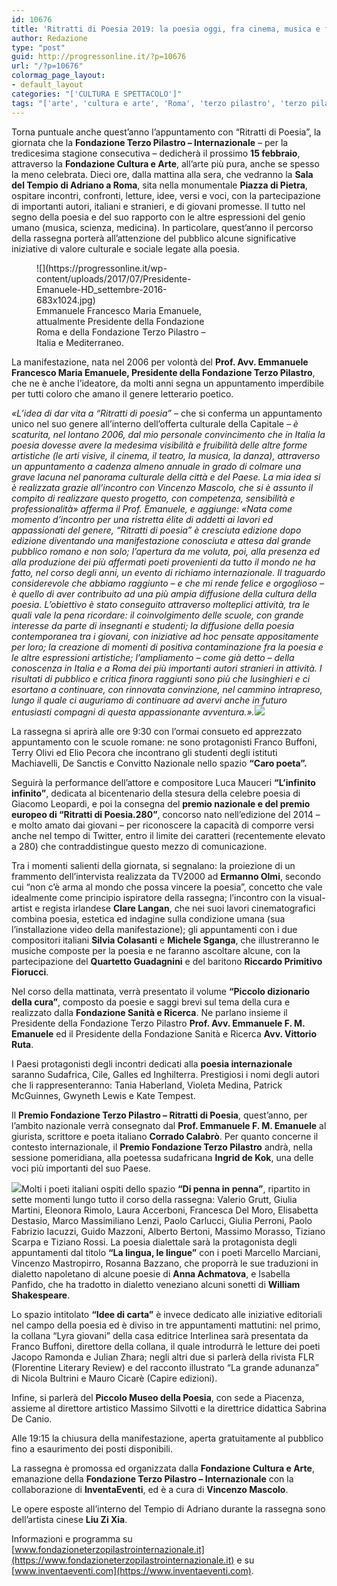 ```yaml
---
id: 10676
title: 'Ritratti di Poesia 2019: la poesia oggi, fra cinema, musica e fumetto'
author: Redazione
type: "post"
guid: http://progressonline.it/?p=10676
url: "/?p=10676"
colormag_page_layout:
- default_layout
categories: "['CULTURA E SPETTACOLO']"
tags: "['arte', 'cultura e arte', 'Roma', 'terzo pilastro', 'terzo pilastro internazionale']"
---
```


Torna puntuale anche quest’anno l’appuntamento con “Ritratti di Poesia”, la giornata che la **Fondazione Terzo Pilastro – Internazionale** – per la tredicesima stagione consecutiva – dedicherà il prossimo **15 febbraio**, attraverso la **Fondazione Cultura e Arte**, all’arte più pura, anche se spesso la meno celebrata. Dieci ore, dalla mattina alla sera, che vedranno la **Sala del Tempio di Adriano a Roma**, sita nella monumentale **Piazza di Pietra**, ospitare incontri, confronti, letture, idee, versi e voci, con la partecipazione di importanti autori, italiani e stranieri, e di giovani promesse. Il tutto nel segno della poesia e del suo rapporto con le altre espressioni del genio umano (musica, scienza, medicina). In particolare, quest’anno il percorso della rassegna porterà all’attenzione del pubblico alcune significative iniziative di valore culturale e sociale legate alla poesia.

<figure aria-describedby="caption-attachment-6068" class="wp-caption alignleft" id="attachment_6068" style="width: 286px">![](https://progressonline.it/wp-content/uploads/2017/07/Presidente-Emanuele-HD_settembre-2016-683x1024.jpg)<figcaption class="wp-caption-text" id="caption-attachment-6068">Emmanuele Francesco Maria Emanuele, attualmente Presidente della Fondazione Roma e della Fondazione Terzo Pilastro – Italia e Mediterraneo.</figcaption></figure>

La manifestazione, nata nel 2006 per volontà del **Prof. Avv. Emmanuele Francesco Maria Emanuele, Presidente della Fondazione Terzo Pilastro**, che ne è anche l’ideatore, da molti anni segna un appuntamento imperdibile per tutti coloro che amano il genere letterario poetico.

*«L’idea di dar vita a “Ritratti di poesia” –* che si conferma un appuntamento unico nel suo genere all’interno dell’offerta culturale della Capitale *– è scaturita, nel lontano 2006, dal mio personale convincimento che in Italia la poesia dovesse avere la medesima visibilità e fruibilità delle altre forme artistiche (le arti visive, il cinema, il teatro, la musica, la danza), attraverso un appuntamento a cadenza almeno annuale in grado di colmare una grave lacuna nel panorama culturale della città e del Paese. La mia idea si è realizzata grazie all’incontro con Vincenzo Mascolo, che si è assunto il compito di realizzare questo progetto, con competenza, sensibilità e professionalità» afferma il Prof. Emanuele, e aggiunge: «Nata come momento d’incontro per una ristretta élite di addetti ai lavori ed appassionati del genere, “Ritratti di poesia” è cresciuta edizione dopo edizione diventando una manifestazione conosciuta e attesa dal grande pubblico romano e non solo; l’apertura da me voluta, poi, alla presenza ed alla produzione dei più affermati poeti provenienti da tutto il mondo ne ha fatto, nel corso degli anni, un evento di richiamo internazionale. Il traguardo considerevole che abbiamo raggiunto – e che mi rende felice e orgoglioso – è quello di aver contribuito ad una più ampia diffusione della cultura della poesia. L’obiettivo è stato conseguito attraverso molteplici attività, tra le quali vale la pena ricordare: il coinvolgimento delle scuole, con grande interesse da parte di insegnanti e studenti; la diffusione della poesia contemporanea tra i giovani, con iniziative ad hoc pensate appositamente per loro; la creazione di momenti di positiva contaminazione fra la poesia e le altre espressioni artistiche; l’ampliamento – come già detto – della conoscenza in Italia e a Roma dei più importanti autori stranieri in attività. I risultati di pubblico e critica finora raggiunti sono più che lusinghieri e ci esortano a continuare, con rinnovata convinzione, nel cammino intrapreso, lungo il quale ci auguriamo di continuare ad avervi anche in futuro entusiasti compagni di questa appassionante avventura.».![](https://progressonline.it/wp-content/uploads/2019/01/download.jpg)*

 La rassegna si aprirà alle ore 9:30 con l’ormai consueto ed apprezzato appuntamento con le scuole romane: ne sono protagonisti Franco Buffoni, Terry Olivi ed Elio Pecora che incontrano gli studenti degli istituti Machiavelli, De Sanctis e Convitto Nazionale nello spazio **“Caro poeta”.**

Seguirà la performance dell’attore e compositore Luca Mauceri **“L’infinito infinito”**, dedicata al bicentenario della stesura della celebre poesia di Giacomo Leopardi, e poi la consegna del **premio nazionale e del premio europeo di “Ritratti di Poesia.280”**, concorso nato nell’edizione del 2014 – e molto amato dai giovani – per riconoscere la capacità di comporre versi anche nel tempo di Twitter, entro il limite dei caratteri (recentemente elevato a 280) che contraddistingue questo mezzo di comunicazione.

Tra i momenti salienti della giornata, si segnalano: la proiezione di un frammento dell’intervista realizzata da TV2000 ad **Ermanno Olmi**, secondo cui “non c’è arma al mondo che possa vincere la poesia”, concetto che vale idealmente come principio ispiratore della rassegna; l’incontro con la visual-artist e regista irlandese **Clare Langan**, che nei suoi lavori cinematografici combina poesia, estetica ed indagine sulla condizione umana (sua l’installazione video della manifestazione); gli appuntamenti con i due compositori italiani **Silvia Colasanti** e **Michele Sganga**, che illustreranno le musiche composte per la poesia e ne faranno ascoltare alcune, con la partecipazione del **Quartetto Guadagnini** e del baritono **Riccardo Primitivo Fiorucci**.

Nel corso della mattinata, verrà presentato il volume **“Piccolo dizionario della cura”**, composto da poesie e saggi brevi sul tema della cura e realizzato dalla **Fondazione Sanità e Ricerca**. Ne parlano insieme il Presidente della Fondazione Terzo Pilastro **Prof. Avv. Emmanuele F. M. Emanuele** ed il Presidente della Fondazione Sanità e Ricerca **Avv. Vittorio Ruta**.

I Paesi protagonisti degli incontri dedicati alla **poesia internazionale** saranno Sudafrica, Cile, Galles ed Inghilterra. Prestigiosi i nomi degli autori che li rappresenteranno: Tania Haberland, Violeta Medina, Patrick McGuinnes, Gwyneth Lewis e Kate Tempest.

Il **Premio Fondazione Terzo Pilastro – Ritratti di Poesia**, quest’anno, per l’ambito nazionale verrà consegnato dal **Prof. Emmanuele F. M. Emanuele** al giurista, scrittore e poeta italiano **Corrado Calabrò**. Per quanto concerne il contesto internazionale, il **Premio Fondazione Terzo Pilastro** andrà, nella sessione pomeridiana, alla poetessa sudafricana **Ingrid de Kok**, una delle voci più importanti del suo Paese.  
  
![](https://progressonline.it/wp-content/uploads/2019/02/ritratti-di-poesia.jpg)Molti i poeti italiani ospiti dello spazio **“Di penna in penna”**, ripartito in sette momenti lungo tutto il corso della rassegna: Valerio Grutt, Giulia Martini, Eleonora Rimolo, Laura Accerboni, Francesca Del Moro, Elisabetta Destasio, Marco Massimiliano Lenzi, Paolo Carlucci, Giulia Perroni, Paolo Fabrizio Iacuzzi, Guido Mazzoni, Alberto Bertoni, Massimo Morasso, Tiziano Scarpa e Tiziano Rossi. La poesia dialettale sarà la protagonista degli appuntamenti dal titolo **“La lingua, le lingue”** con i poeti Marcello Marciani, Vincenzo Mastropirro, Rosanna Bazzano, che proporrà le sue traduzioni in dialetto napoletano di alcune poesie di **Anna Achmatova**, e Isabella Panfido, che ha tradotto in dialetto veneziano alcuni sonetti di **William Shakespeare**.

Lo spazio intitolato **“Idee di carta”** è invece dedicato alle iniziative editoriali nel campo della poesia ed è diviso in tre appuntamenti mattutini: nel primo, la collana “Lyra giovani” della casa editrice Interlinea sarà presentata da Franco Buffoni, direttore della collana, il quale introdurrà le letture dei poeti Jacopo Ramonda e Julian Zhara; negli altri due si parlerà della rivista FLR (Florentine Literary Review) e del racconto illustrato “La grande adunanza” di Nicola Bultrini e Mauro Cicarè (Capire edizioni).

Infine, si parlerà del **Piccolo Museo della Poesia**, con sede a Piacenza, assieme al direttore artistico Massimo Silvotti e la direttrice didattica Sabrina De Canio.

Alle 19:15 la chiusura della manifestazione, aperta gratuitamente al pubblico fino a esaurimento dei posti disponibili.

La rassegna è promossa ed organizzata dalla **Fondazione Cultura e Arte**, emanazione della **Fondazione Terzo Pilastro – Internazionale** con la collaborazione di **InventaEventi**, ed è a cura di **Vincenzo Mascolo**.

Le opere esposte all’interno del Tempio di Adriano durante la rassegna sono dell’artista cinese **Liu Zi Xia**.

Informazioni e programma su [www.fondazioneterzopilastrointernazionale.it](https://www.fondazioneterzopilastrointernazionale.it) e su [www.inventaeventi.com](https://www.inventaeventi.com).